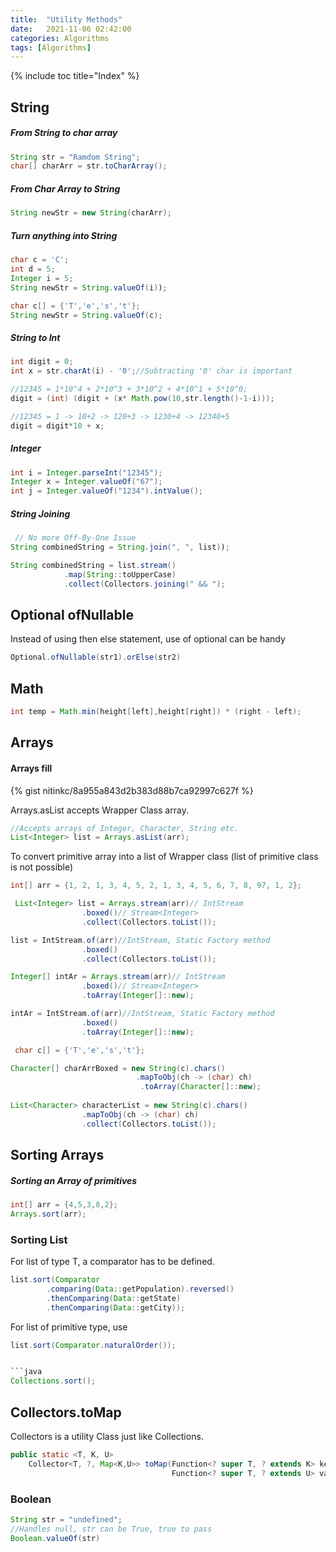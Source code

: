 ```yaml
---
title:  "Utility Methods"
date:   2021-11-06 02:42:00
categories: Algorithms
tags: [Algorithms]
---
```


{% include toc title="Index" %}

## String 

##### From String to char array

```java
String str = "Ramdom String";
char[] charArr = str.toCharArray();
```

##### From Char Array to String
```java
String newStr = new String(charArr);
```

##### Turn anything into String
```java
char c = 'C';
int d = 5;
Integer i = 5;
String newStr = String.valueOf(i));

char c[] = {'T','e','s','t'};
String newStr = String.valueOf(c);
```

##### String to Int

```java
int digit = 0;
int x = str.charAt(i) - '0';//Subtracting '0' char is important

//12345 = 1*10^4 + 2*10^3 + 3*10^2 + 4*10^1 + 5*10^0;
digit = (int) (digit + (x* Math.pow(10,str.length()-1-i)));

//12345 = 1 -> 10+2 -> 120+3 -> 1230+4 -> 12340+5
digit = digit*10 + x;
```

##### Integer

```java 
int i = Integer.parseInt("12345");
Integer x = Integer.valueOf("67");
int j = Integer.valueOf("1234").intValue();
```

##### String Joining

```java
 // No more Off-By-One Issue
String combinedString = String.join(", ", list));

String combinedString = list.stream()
            .map(String::toUpperCase)
            .collect(Collectors.joining(" && ");
```


## Optional ofNullable
Instead of using then else statement, use of optional can be handy

```java
Optional.ofNullable(str1).orElse(str2)
```

## Math

```java
int temp = Math.min(height[left],height[right]) * (right - left);

```

## Arrays

#### Arrays fill
{% gist nitinkc/8a955a843d2b383d88b7ca92997c627f %}

Arrays.asList accepts Wrapper Class array.
```java
//Accepts arrays of Integer, Character, String etc.
List<Integer> list = Arrays.asList(arr);
```

To convert primitive array into a list of Wrapper class (list of primitive class is not possible)

```java
int[] arr = {1, 2, 1, 3, 4, 5, 2, 1, 3, 4, 5, 6, 7, 8, 97, 1, 2};

 List<Integer> list = Arrays.stream(arr)// IntStream
                .boxed()// Stream<Integer>
                .collect(Collectors.toList());

list = IntStream.of(arr)//IntStream, Static Factory method
                .boxed()
                .collect(Collectors.toList());

Integer[] intAr = Arrays.stream(arr)// IntStream
                .boxed()// Stream<Integer>
                .toArray(Integer[]::new);

intAr = IntStream.of(arr)//IntStream, Static Factory method
                .boxed()
                .toArray(Integer[]::new);
```

```java
 char c[] = {'T','e','s','t'};

Character[] charArrBoxed = new String(c).chars()
                            .mapToObj(ch -> (char) ch)
                             .toArray(Character[]::new);
        
List<Character> characterList = new String(c).chars()
                .mapToObj(ch -> (char) ch)
                .collect(Collectors.toList());
```

## Sorting Arrays

##### Sorting an Array of primitives
```java
int[] arr = {4,5,3,8,2};
Arrays.sort(arr);
```

### Sorting List

For list of type T, a comparator has to be defined.
```java
list.sort(Comparator
        .comparing(Data::getPopulation).reversed()
        .thenComparing(Data::getState)
        .thenComparing(Data::getCity));
```

For list of primitive type, use

```java
list.sort(Comparator.naturalOrder());


```java
Collections.sort();
```

## Collectors.toMap

Collectors is a utility Class just like Collections.


```java
public static <T, K, U>
    Collector<T, ?, Map<K,U>> toMap(Function<? super T, ? extends K> keyMapper,
                                    Function<? super T, ? extends U> valueMapper)
```


### Boolean

```java
String str = "undefined";
//Handles null, str can be True, true to pass
Boolean.valueOf(str)
```